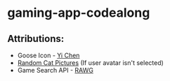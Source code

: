 # gaming-app-codealong
## Attributions:
- Goose Icon - [Yi Chen](https://thenounproject.com/jsczcy/collection/animal/)
- [Random Cat Pictures](https://theoldreader.com/kittens/) (If user avatar isn't selected)
- Game Search API - [RAWG](https://rawg.io/)